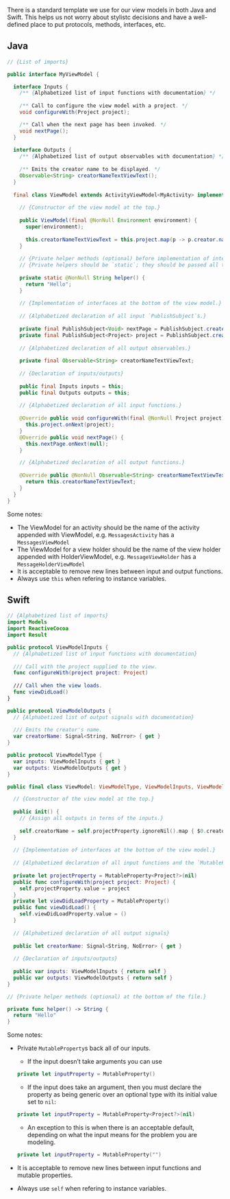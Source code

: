 There is a standard template we use for our view models in both Java and Swift. This helps us not worry about stylistc 
decisions and have a well-defined place to put protocols, methods, interfaces, etc.

## Java
```java
// {List of imports}

public interface MyViewModel {

  interface Inputs {
    /** {Alphabetized list of input functions with documentation} */
    
    /** Call to configure the view model with a project. */
    void configureWith(Project project);

    /** Call when the next page has been invoked. */
    void nextPage();
  }
  
  interface Outputs {
    /** {Alphabetized list of output observables with documentation} */
  
    /** Emits the creator name to be displayed. */
    Observable<String> creatorNameTextViewText();
  }
  
  final class ViewModel extends ActivityViewModel<MyActivity> implements Inputs, Outputs {
  
    // {Constructor of the view model at the top.}
    
    public ViewModel(final @NonNull Environment environment) { 
      super(environment);
       
      this.creatorNameTextViewText = this.project.map(p -> p.creator.name);
    }
    
    // {Private helper methods (optional) before implementation of interfaces.}
    // {Private helpers should be `static`; they should be passed all the data they need to do work}
    
    private static @NonNull String helper() {
      return "Hello";
    }
    
    // {Implementation of interfaces at the bottom of the view model.}
  
    // {Alphabetized declaration of all input `PublishSubject`s.}
    
    private final PublishSubject<Void> nextPage = PublishSubject.create();
    private final PublishSubject<Project> project = PublishSubject.create();
    
    // {Alphabetized declaration of all output observables.}
    
    private final Observable<String> creatorNameTextViewText;
    
    // {Declaration of inputs/outputs}
    
    public final Inputs inputs = this;
    public final Outputs outputs = this;
    
    // {Alphabetized declaration of all input functions.}
    
    @Override public void configureWith(final @NonNull Project project) {
      this.project.onNext(project);
    }
    @Override public void nextPage() {
      this.nextPage.onNext(null);
    }

    // {Alphabetized declaration of all output functions.}
    
    @Override public @NonNull Observable<String> creatorNameTextViewText() {
      return this.creatorNameTextViewText;
    }
  }
}
```

Some notes:

* The ViewModel for an activity should be the name of the activity appended with ViewModel, e.g. `MessagesActivity` has a `MessagesViewModel`
* The ViewModel for a view holder should be the name of the view holder appended with HolderViewModel, e.g. `MessageViewHolder` has a `MessageHolderViewModel`
* It is acceptable to remove new lines between input and output functions.
* Always use `this` when refering to instance variables.


## Swift

```swift
// {Alphabetized list of imports}
import Models
import ReactiveCocoa
import Result

public protocol ViewModelInputs {
  // {Alphabetized list of input functions with documentation}
  
  /// Call with the project supplied to the view.
  func configureWith(project project: Project)
  
  /// Call when the view loads.
  func viewDidLoad()
}

public protocol ViewModelOutputs {
  // {Alphabetized list of output signals with documentation}
  
  /// Emits the creator's name.
  var creatorName: Signal<String, NoError> { get }
}

public protocol ViewModelType {
  var inputs: ViewModelInputs { get }
  var outputs: ViewModelOutputs { get }
}

public final class ViewModel: ViewModelType, ViewModelInputs, ViewModelOutputs {

  // {Constructor of the view model at the top.}
  
  public init() {
    // {Assign all outputs in terms of the inputs.}
   
    self.creatorName = self.projectProperty.ignoreNil().map { $0.creator.name }
  }
  
  // {Implementation of interfaces at the bottom of the view model.}
  
  // {Alphabetized declaration of all input functions and the `MutableProperty`s that back them.}
  
  private let projectProperty = MutableProperty<Project?>(nil)
  public func configureWith(project project: Project) {
    self.projectProperty.value = project
  }
  private let viewDidLoadProperty = MutableProperty()
  public func viewDidLoad() {
    self.viewDidLoadProperty.value = ()
  }
  
  // {Alphabetized declaration of all output signals}
  
  public let creatorName: Signal<String, NoError> { get }
  
  // {Declaration of inputs/outputs}
  
  public var inputs: ViewModelInputs { return self }
  public var outputs: ViewModelOutputs { return self }
}

// {Private helper methods (optional) at the bottom of the file.}

private func helper() -> String {
  return "Hello"
}
```

Some notes:

* Private `MutableProperty`s back all of our inputs. 
  * If the input doesn’t take arguments you can use 
  ```swift
  private let inputProperty = MutableProperty()
  ```
  * If the input does take an argument, then you must declare the property as being generic over an optional type with its
initial value set to `nil`:
  ```swift
  private let inputProperty = MutableProperty<Project?>(nil)
  ```
  * An exception to this is when there is an acceptable default, depending on what the input means for the problem you 
  are modeling.
  ```swift
  private let inputProperty = MutableProperty("")
  ```
* It is acceptable to remove new lines between input functions and mutable properties.

* Always use `self` when refering to instance variables.
